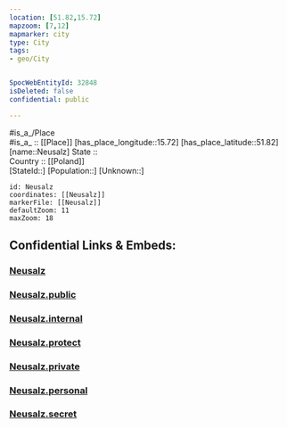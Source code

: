 ```yaml
---
location: [51.82,15.72] 
mapzoom: [7,12] 
mapmarker: city 
type: City
tags:
- geo/City


SpocWebEntityId: 32848
isDeleted: false
confidential: public

---
```

#is_a_/Place  
#is_a_ :: [[Place]] 
[has_place_longitude::15.72] 
[has_place_latitude::51.82] 
[name::Neusalz] 
State ::  
Country :: [[Poland]]  
[StateId::] 
[Population::] 
[Unknown::] 


```leaflet
id: Neusalz
coordinates: [[Neusalz]] 
markerFile: [[Neusalz]] 
defaultZoom: 11 
maxZoom: 18
```


## Confidential Links & Embeds: 

### [Neusalz](/_Standards/Earth/Continent/Europe/Europe~East/Poland/Provinces~Poland/Lubusz/City/Neusalz.md) 

### [Neusalz.public](/_public/Earth/Continent/Europe/Europe~East/Poland/Provinces~Poland/Lubusz/City/Neusalz.public.md) 

### [Neusalz.internal](/_internal/Earth/Continent/Europe/Europe~East/Poland/Provinces~Poland/Lubusz/City/Neusalz.internal.md) 

### [Neusalz.protect](/_protect/Earth/Continent/Europe/Europe~East/Poland/Provinces~Poland/Lubusz/City/Neusalz.protect.md) 

### [Neusalz.private](/_private/Earth/Continent/Europe/Europe~East/Poland/Provinces~Poland/Lubusz/City/Neusalz.private.md) 

### [Neusalz.personal](/_personal/Earth/Continent/Europe/Europe~East/Poland/Provinces~Poland/Lubusz/City/Neusalz.personal.md) 

### [Neusalz.secret](/_secret/Earth/Continent/Europe/Europe~East/Poland/Provinces~Poland/Lubusz/City/Neusalz.secret.md)


